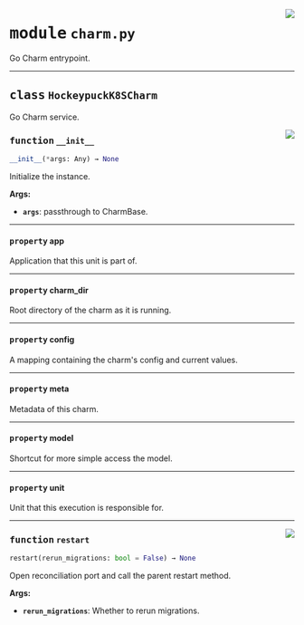 <!-- markdownlint-disable -->

<a href="../src/charm.py#L0"><img align="right" style="float:right;" src="https://img.shields.io/badge/-source-cccccc?style=flat-square"></a>

# <kbd>module</kbd> `charm.py`
Go Charm entrypoint. 



---

## <kbd>class</kbd> `HockeypuckK8SCharm`
Go Charm service. 

<a href="../src/charm.py#L22"><img align="right" style="float:right;" src="https://img.shields.io/badge/-source-cccccc?style=flat-square"></a>

### <kbd>function</kbd> `__init__`

```python
__init__(*args: Any) → None
```

Initialize the instance. 



**Args:**
 
 - <b>`args`</b>:  passthrough to CharmBase. 


---

#### <kbd>property</kbd> app

Application that this unit is part of. 

---

#### <kbd>property</kbd> charm_dir

Root directory of the charm as it is running. 

---

#### <kbd>property</kbd> config

A mapping containing the charm's config and current values. 

---

#### <kbd>property</kbd> meta

Metadata of this charm. 

---

#### <kbd>property</kbd> model

Shortcut for more simple access the model. 

---

#### <kbd>property</kbd> unit

Unit that this execution is responsible for. 



---

<a href="../src/charm.py#L32"><img align="right" style="float:right;" src="https://img.shields.io/badge/-source-cccccc?style=flat-square"></a>

### <kbd>function</kbd> `restart`

```python
restart(rerun_migrations: bool = False) → None
```

Open reconciliation port and call the parent restart method. 



**Args:**
 
 - <b>`rerun_migrations`</b>:  Whether to rerun migrations. 


